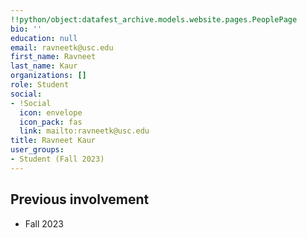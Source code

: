 ```yaml
---
!!python/object:datafest_archive.models.website.pages.PeoplePage
bio: ''
education: null
email: ravneetk@usc.edu
first_name: Ravneet
last_name: Kaur
organizations: []
role: Student
social:
- !Social
  icon: envelope
  icon_pack: fas
  link: mailto:ravneetk@usc.edu
title: Ravneet Kaur
user_groups:
- Student (Fall 2023)
---
```



## Previous involvement

* Fall 2023

